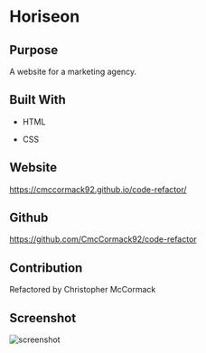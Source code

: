 # Horiseon

## Purpose

A website for a marketing agency.

## Built With

* HTML

* CSS

## Website

https://cmccormack92.github.io/code-refactor/

## Github
https://github.com/CmcCormack92/code-refactor

## Contribution

Refactored by Christopher McCormack

## Screenshot
![screenshot](https://user-images.githubusercontent.com/86354138/138566172-3482f046-d899-479b-9a62-ded26816cffb.png)

